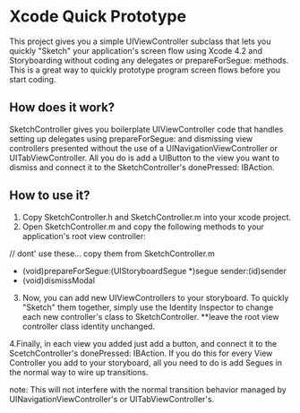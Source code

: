 # Xcode Quick Prototype

This project gives you a simple UIViewController subclass that lets you quickly "Sketch" your application's screen flow using Xcode 4.2 and Storyboarding without coding any delegates or prepareForSegue: methods. This is a great way to quickly prototype program screen flows before you start coding.

## How does it work?
SketchController gives you boilerplate UIViewController code that handles setting up delegates using prepareForSegue: and dismissing view controllers presented without the use of a UINavigationViewController or UITabViewController.  All you do is add a UIButton to the view you want to dismiss and connect it to the SketchController's donePressed: IBAction.


## How to use it?
1. Copy SketchController.h and SketchController.m into your xcode project.
2. Open SketchController.m and copy the following methods to your application's root view controller: 

// dont' use these... copy them from SketchController.m
- (void)prepareForSegue:(UIStoryboardSegue *)segue sender:(id)sender
- (void)dismissModal

3. Now, you can add new UIViewControllers to your storyboard.  To quickly "Sketch" them together, simply use the Identity Inspector to change each new controller's class to SketchController. **leave the root view controller class identity unchanged.

4.Finally, in each view you added just add a button, and connect it to the ScetchController's donePressed: IBAction. If you do this for every View Controller you add to your storyboard, all you need to do is add Segues in the normal way to wire up transitions.

note:  This will not interfere with the normal transition behavior managed by UINavigationViewController's or UITabViewController's.


